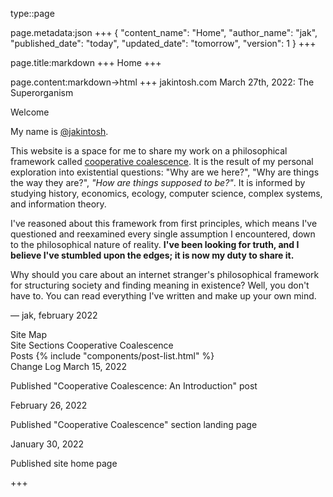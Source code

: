 type::page

page.metadata:json
+++
{
    "content_name": "Home",
    "author_name": "jak",
    "published_date": "today",
    "updated_date": "tomorrow",
    "version": 1
}
+++

page.title:markdown
+++
Home
+++

page.content:markdown->html
+++
<x-article-header>
    <x-title>jakintosh.com</x-title>
    <x-date>March 27th, 2022: The Superorganism</x-date>
</x-article-header>
<section id="welcome">
    <section-title>Welcome</section-title>
    <p>
        My name is <a href="https://github.com/jakintosh">@jakintosh</a>.
    </p>
    <p>
        This website is a space for me to share my work on a philosophical framework called <a href="coalescence/">cooperative coalescence</a>. It is the result of my personal exploration into existential questions: "Why are we here?", "Why are things the way they are?", <em>"How are things supposed to be?"</em>. It is informed by studying history, economics, ecology, computer science, complex systems, and information theory.
    </p>
    <p>
        I've reasoned about this framework from first principles, which means I've questioned and reexamined every single assumption I encountered, down to the philosophical nature of reality. <strong>I've been looking for truth, and I believe I've stumbled upon the edges; it is now my duty to share it.</strong>
    </p>
    <p>
        Why should you care about an internet stranger's philosophical framework for structuring society and finding meaning in existence? Well, you don't have to. You can read everything I've written and make up your own mind.
    </p>
    <p>
        — jak, february 2022
    </p>
</section>
<section id="sitemap">
    <section-title>Site Map</section-title>
    <section class="site-sections">
        <section-title>Site Sections</section-title>
        <content-preview class="xray inner right" data-type="section">
            <a href="/coalescence"></a>
            <content-title>Cooperative Coalescence</content-title>
        </content-preview>
    </section>
    <section class="recent-posts">
        <section-title>Posts</section-title>
        {% include "components/post-list.html" %}
    </section>
</section>
<section id="changelog">
    <section-title>Change Log</section-title>
    <x-change>
        <x-date>March 15, 2022</x-date>
        <p>Published "Cooperative Coalescence: An Introduction" post</p>
    </x-change>
    <x-change>
        <x-date>February 26, 2022</x-date>
        <p>Published "Cooperative Coalescence" section landing page</p>
    </x-change>
    <x-change>
        <x-date>January 30, 2022</x-date>
        <p>Published site home page</p>
    </x-change>
</section>
+++